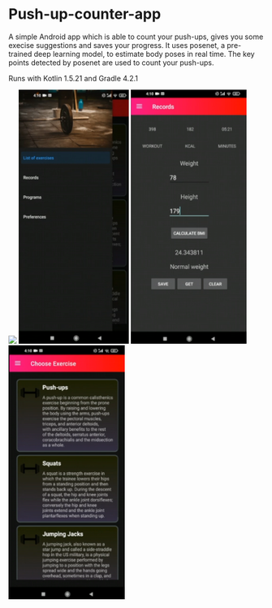 # Push-up-counter-app

A simple Android app which is able to count your push-ups, gives you some execise suggestions and saves your progress.
It uses posenet, a pre-trained deep learning model, to estimate body poses in real time.
The key points detected by posenet are used to count your push-ups.

Runs with Kotlin 1.5.21 and Gradle 4.2.1

<img src='screenshots/WorkoutApp demo.gif' height='500'>
<img src='screenshots/menu.png ' height='500'>
<img src='screenshots/records.png ' height='500'>
<img src='screenshots/exercises.png ' height='500'>

